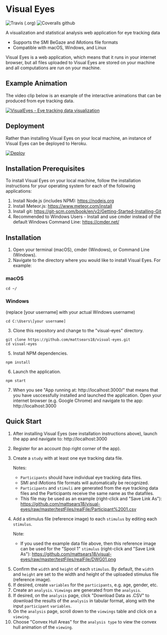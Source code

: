 # Visual Eyes

![Travis (.org)](https://img.shields.io/travis/mattsears18/visual-eyes.svg)
![Coveralls github](https://img.shields.io/coveralls/github/mattsears18/visual-eyes.svg)

A visualization and statistical analysis web application for eye tracking data

- Supports the SMI BeGaze and iMotions file formats
- Compatible with macOS, Windows, and Linux

Visual Eyes is a web application, which means that it runs in your internet browser, but all files uploaded to Visual Eyes are stored on your machine and all computations are run on your machine.

## Example Animation

The video clip below is an example of the interactive animations that can be produced from eye tracking data.

[![VisualEyes - Eye tracking data visualization](https://raw.githubusercontent.com/mattsears18/visual-eyes/master/public/screenshot2.png)](http://www.youtube.com/watch?v=Ed6oByh5tJw)

## Deployment

Rather than installing Visual Eyes on your local machine, an instance of Visual Eyes can be deployed to Heroku.

[![Deploy](https://www.herokucdn.com/deploy/button.svg)](https://heroku.com/deploy)

## Installation Prerequisites

To install Visual Eyes on your local machine, follow the installation instructions for your operating system for each of the following applications:

1. Install Node.js (includes NPM): https://nodejs.org
2. Install Meteor.js: https://www.meteor.com/install
3. Install git: https://git-scm.com/book/en/v2/Getting-Started-Installing-Git
4. Recommended to Windows Users - Install and use cmder instead of the default Windows Command Line: https://cmder.net/

## Installation

1. Open your terminal (macOS), cmder (Windows), or Command Line (Windows).
2. Navigate to the directory where you would like to install Visual Eyes. For example:

### macOS

```
cd ~/
```

### Windows

(replace [your username] with your actual Windows username)

```
cd C:\Users\[your username]
```

3. Clone this repository and change to the "visual-eyes" directory.

```
git clone https://github.com/mattsears18/visual-eyes.git
cd visual-eyes
```

5. Install NPM dependencies.

```
npm install
```

6. Launch the application.

```
npm start
```

7. When you see "App running at: http://localhost:3000/" that means that you have usccessfully installed and launched the application. Open your internet browser (e.g. Google Chrome) and navigate to the app: http://localhost:3000

## Quick Start

1. After installing Visual Eyes (see installation instructions above), launch the app and navigate to: http://localhost:3000
2. Register for an account (top right corner of the app).
3. Create a `study` with at least one eye tracking data file.

   Notes:

   - `Participants` should have individual eye tracking data files.
   - SMI and iMotions file formats will automatically be recognized.
   - `Participants` and `stimuli` are generated from the eye tracking data files and the Participants receive the same name as the datafiles.
   - This file may be used as an example (right-click and "Save Link As"): https://github.com/mattsears18/visual-eyes/raw/master/testFiles/realFile/Participant%2001.csv

4. Add a stimulus file (reference image) to each `stimulus` by editing each `stimulus`.

   Note:

   - If you used the example data file above, then this reference image can be used for the "Spool 1" `stimulus` (right-click and "Save Link As"): https://github.com/mattsears18/visual-eyes/raw/master/testFiles/realFile/DWG01.png

5) Confirm the `width` and `height` of each `stimulus`. By default, the `width` and `height` are set to the width and height of the uploaded stimulus file (reference image).
6) If desired, create `variables` for the `participants`, e.g. age, gender, etc.
7) Create an `analysis`. `Viewings` are generated from the `analysis`.
8) If desired, on the `analysis` page, click "Download Data as .CSV" to download the results of the `analysis` in tabular format, along with the input `participant` `variables`.
9) On the `analysis` page, scroll down to the `viewings` table and click on a `viewing`.
10) Choose "Convex Hull Areas" for the `analysis type` to view the convex hull animation of the `viewing`.
